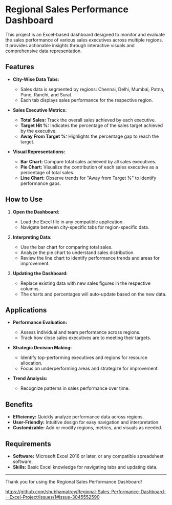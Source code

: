 # Regional Sales Performance Dashboard

This project is an Excel-based dashboard designed to monitor and evaluate the sales performance of various sales executives across multiple regions. It provides actionable insights through interactive visuals and comprehensive data representation.

## Features

- **City-Wise Data Tabs:**
  - Sales data is segmented by regions: Chennai, Delhi, Mumbai, Patna, Pune, Ranchi, and Surat.
  - Each tab displays sales performance for the respective region.

- **Sales Executive Metrics:**
  - **Total Sales:** Track the overall sales achieved by each executive.
  - **Target Hit %:** Indicates the percentage of the sales target achieved by the executive.
  - **Away From Target %:** Highlights the percentage gap to reach the target.

- **Visual Representations:**
  - **Bar Chart:** Compare total sales achieved by all sales executives.
  - **Pie Chart:** Visualize the contribution of each sales executive as a percentage of total sales.
  - **Line Chart:** Observe trends for "Away from Target %" to identify performance gaps.

## How to Use

1. **Open the Dashboard:**
   - Load the Excel file in any compatible application.
   - Navigate between city-specific tabs for region-specific data.

2. **Interpreting Data:**
   - Use the bar chart for comparing total sales.
   - Analyze the pie chart to understand sales distribution.
   - Review the line chart to identify performance trends and areas for improvement.

3. **Updating the Dashboard:**
   - Replace existing data with new sales figures in the respective columns.
   - The charts and percentages will auto-update based on the new data.

## Applications

- **Performance Evaluation:**
  - Assess individual and team performance across regions.
  - Track how close sales executives are to meeting their targets.

- **Strategic Decision Making:**
  - Identify top-performing executives and regions for resource allocation.
  - Focus on underperforming areas and strategize for improvement.

- **Trend Analysis:**
  - Recognize patterns in sales performance over time.

## Benefits

- **Efficiency:** Quickly analyze performance data across regions.
- **User-Friendly:** Intuitive design for easy navigation and interpretation.
- **Customizable:** Add or modify regions, metrics, and visuals as needed.

## Requirements

- **Software:** Microsoft Excel 2016 or later, or any compatible spreadsheet software.
- **Skills:** Basic Excel knowledge for navigating tabs and updating data.

---

Thank you for using the Regional Sales Performance Dashboard!

https://github.com/shubhamatrey/Regional-Sales-Performance-Dashboard---Excel-Project/issues/1#issue-3045552590
